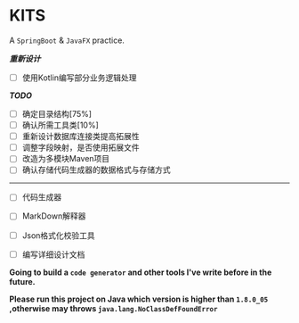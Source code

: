 # KITS

A `SpringBoot` & `JavaFX` practice.

***重新设计***

+ [ ] 使用Kotlin编写部分业务逻辑处理

***TODO***
+ [ ] 确定目录结构[75%]
+ [ ] 确认所需工具类[10%]
+ [ ] 重新设计数据库连接类提高拓展性
+ [ ] 调整字段映射，是否使用拓展文件
+ [ ] 改造为多模块Maven项目
+ [ ] 确认存储代码生成器的数据格式与存储方式

---

+ [ ] 代码生成器
+ [ ] MarkDown解释器
+ [ ] Json格式化校验工具
+ [ ] 编写详细设计文档



**Going to build a `code generator` and other tools I've write before in the future.**

**Please run this project on Java which version is higher than `1.8.0_05` ,otherwise may throws `java.lang.NoClassDefFoundError`**